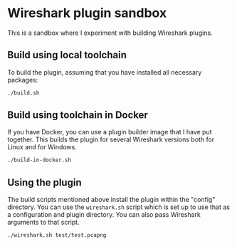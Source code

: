 # Wireshark plugin sandbox

This is a sandbox where I experiment with building Wireshark plugins.

## Build using local toolchain

To build the plugin, assuming that you have installed all necessary packages:

```bash
./build.sh
```

## Build using toolchain in Docker

If you have Docker, you can use a plugin builder image that I have put together.
This builds the plugin for several Wireshark versions both for Linux and for Windows.

```bash
./build-in-docker.sh
```

## Using the plugin

The build scripts mentioned above install the plugin within the "config" directory.
You can use the `wireshark.sh` script which is set up to use that as a configuration
and plugin directory. You can also pass Wireshark arguments to that script.

```bash
./wireshark.sh test/test.pcapng
```




